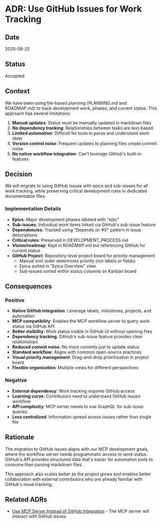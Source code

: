 # ADR: Use GitHub Issues for Work Tracking

## Date
2025-06-22

## Status
Accepted

## Context
We have been using file-based planning (PLANNING.md and ROADMAP.md) to track development work, phases, and current status. This approach has several limitations:

1. **Manual updates**: Status must be manually updated in markdown files
2. **No dependency tracking**: Relationships between tasks are text-based
3. **Limited automation**: Difficult for tools to parse and understand work state
4. **Version control noise**: Frequent updates to planning files create commit noise
5. **No native workflow integration**: Can't leverage GitHub's built-in features

## Decision
We will migrate to using GitHub Issues with epics and sub-issues for all work tracking, while preserving critical development rules in dedicated documentation files.

### Implementation Details
- **Epics**: Major development phases labeled with "epic"
- **Sub-issues**: Individual work items linked via GitHub's sub-issue feature
- **Dependencies**: Tracked using "Depends on #X" pattern in issue descriptions
- **Critical rules**: Preserved in DEVELOPMENT_PROCESS.md
- **Vision/roadmap**: Kept in ROADMAP.md but referencing GitHub for current status
- **GitHub Project**: Repository-level project board for priority management
  - Manual sort order determines priority (not labels or fields)
  - Epics sorted in "Epics Overview" view
  - Sub-issues sorted within status columns on Kanban board

## Consequences

### Positive
- **Native GitHub integration**: Leverage labels, milestones, projects, and automation
- **MCP compatibility**: Enables the MCP workflow server to query work status via GitHub API
- **Better visibility**: Work status visible in GitHub UI without opening files
- **Dependency tracking**: GitHub's sub-issue feature provides clear relationships
- **Reduced commit noise**: No more commits just to update status
- **Standard workflow**: Aligns with common open-source practices
- **Visual priority management**: Drag-and-drop prioritization in project board
- **Flexible organization**: Multiple views for different perspectives

### Negative
- **External dependency**: Work tracking requires GitHub access
- **Learning curve**: Contributors need to understand GitHub issues workflow
- **API complexity**: MCP server needs to use GraphQL for sub-issue queries
- **Less centralized**: Information spread across issues rather than single file

## Rationale
The migration to GitHub issues aligns with our MCP development goals, where the workflow server needs programmatic access to work status. GitHub's API provides structured data that's easier for automation tools to consume than parsing markdown files.

This approach also scales better as the project grows and enables better collaboration with external contributors who are already familiar with GitHub's issue tracking.

## Related ADRs
- [Use MCP Server Instead of GitHub Integration](20250622-mcp-over-github-integration.md) - The MCP server will interact with GitHub issues